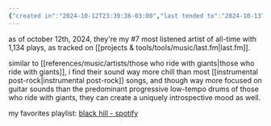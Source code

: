```yaml
---
{"created in":"2024-10-12T23:39:36-03:00","last tended to":"2024-10-13T00:33:09-03:00","tags":["music","artist","post-rock"],"dg-publish":true,"permalink":"/references/music/artists/black-hill/","dgPassFrontmatter":true,"created":"2024-10-12T23:39:36.711-03:00","updated":"2024-10-13T00:33:09.917-03:00"}
---
```


as of october 12th, 2024, they're my #7 most listened artist of all-time with 1,134 plays, as tracked on [[projects & tools/tools/music/last.fm\|last.fm]].

similar to [[references/music/artists/those who ride with giants\|those who ride with giants]], i find their sound way more chill than most [[instrumental post-rock\|instrumental post-rock]] songs, and though way more focused on guitar sounds than the predominant progressive low-tempo drums of those who ride with giants, they can create a uniquely introspective mood as well.

my favorites playlist: [black hill - spotify](https://open.spotify.com/playlist/4WEGkZJApzLQJilhANxtf6?si=f809b8e70f6e4a7f)